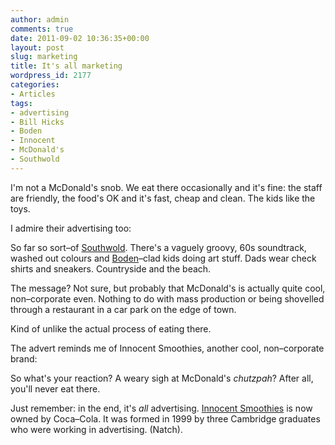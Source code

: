 ```yaml
---
author: admin
comments: true
date: 2011-09-02 10:36:35+00:00
layout: post
slug: marketing
title: It's all marketing
wordpress_id: 2177
categories:
- Articles
tags:
- advertising
- Bill Hicks
- Boden
- Innocent
- McDonald's
- Southwold
---
```


I'm not a McDonald's snob. We eat there occasionally and it's fine: the staff are friendly, the food's OK and it's fast, cheap and clean. The kids like the toys.

I admire their advertising too:





So far so sort–of [Southwold](http://en.wikipedia.org/wiki/Southwold). There's a vaguely groovy, 60s soundtrack, washed out colours and [Boden](http://www.boden.co.uk/en-GB/Mini-Boden-Clothing.html#nav)–clad kids doing art stuff. Dads wear check shirts and sneakers. Countryside and the beach.

The message? Not sure, but probably that McDonald's is actually quite cool, non–corporate even. Nothing to do with mass production or being shovelled through a restaurant in a car park on the edge of town.

Kind of unlike the actual process of eating there.

The advert reminds me of Innocent Smoothies, another cool, non–corporate brand:





So what's your reaction? A weary sigh at McDonald's _chutzpah_? After all, you'll never eat there.

Just remember: in the end, it's _all_ advertising. [Innocent Smoothies](http://en.wikipedia.org/wiki/Innocent_Drinks) is now owned by Coca–Cola. It was formed in 1999 by three Cambridge graduates who were working in advertising. (Natch).


